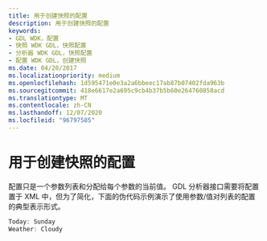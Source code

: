 ```yaml
---
title: 用于创建快照的配置
description: 用于创建快照的配置
keywords:
- GDL WDK，配置
- 快照 WDK GDL，快照配置
- 分析器 WDK GDL，快照配置
- 配置 WDK GDL，创建快照
ms.date: 04/20/2017
ms.localizationpriority: medium
ms.openlocfilehash: 1d595471e0e3a2a6bbeec17ab87b07402fda963b
ms.sourcegitcommit: 418e6617e2a695c9cb4b37b5b60e264760858acd
ms.translationtype: MT
ms.contentlocale: zh-CN
ms.lasthandoff: 12/07/2020
ms.locfileid: "96797585"
---
```

# <a name="configurations-for-creating-snapshots"></a>用于创建快照的配置


配置只是一个参数列表和分配给每个参数的当前值。 GDL 分析器接口需要将配置置于 XML 中，但为了简化，下面的伪代码示例演示了使用参数/值对列表的配置的典型表示形式。

```cpp
Today: Sunday
Weather: Cloudy
```

 

 




